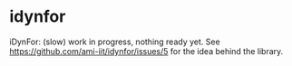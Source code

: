 # idynfor

iDynFor: (slow) work in progress, nothing ready yet. See https://github.com/ami-iit/idynfor/issues/5 for the idea behind the library.
